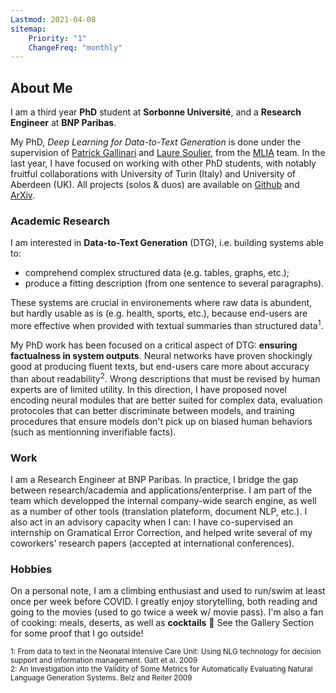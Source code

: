 ```yaml
---
Lastmod: 2021-04-08
sitemap:
    Priority: "1"
    ChangeFreq: "monthly"
---
```



## About Me


I am a third year **PhD** student at **Sorbonne Université**, and a **Research Engineer** at **BNP Paribas**. 

My PhD, _Deep Learning for Data-to-Text Generation_ is done under the supervision of [Patrick Gallinari][1] and [Laure Soulier][2], from the [MLIA][3] team. In the last year, I have focused on working with other PhD students, with notably fruitful collaborations with University of Turin (Italy) and University of Aberdeen (UK). All projects (solos \& duos) are available on [Github][4] and [ArXiv][5].


### Academic Research

I am interested in **Data-to-Text Generation** (DTG), i.e. building systems able to:
 - comprehend complex structured data (e.g. tables, graphs, etc.); 
 - produce a fitting description (from one sentence to several paragraphs). 

These systems are crucial in environements where raw data is abundent, but hardly usable as is (e.g. health, sports, etc.), because end-users are more effective when provided with textual summaries than structured data<sup>1</sup>.

My PhD work has been focused on a critical aspect of DTG: **ensuring factualness in system outputs**. Neural networks have proven shockingly good at producing fluent texts, but end-users care more about accuracy than about readability<sup>2</sup>. Wrong descriptions that must be revised by human experts are of limited utility. In this direction, I have proposed novel encoding neural modules that are better suited for complex data, evaluation protocoles that can better discriminate between models, and training procedures that ensure models don't pick up on biased human behaviors (such as mentionning inverifiable facts).

### Work

I am a Research Engineer at BNP Paribas. In practice, I bridge the gap between research/academia and applications/enterprise. I am part of the team which developped the internal company-wide search engine, as well as a number of other tools (translation plateform, document NLP, etc.). I also act in an advisory capacity when I can: I have co-supervised an internship on Gramatical Error Correction, and helped write several of my coworkers' research papers (accepted at international conferences).

### Hobbies

On a personal note, I am a climbing enthusiast and used to run/swim at least once per week before COVID. I greatly enjoy storytelling, both reading and going to the movies (used to go twice a week w/ movie pass). I'm also a fan of cooking: meals, deserts, as well as **cocktails** :tropical_drink: See the Gallery Section for some proof that I go outside!


<sub>1: From data to text in the Neonatal Intensive Care Unit: Using NLG technology for decision support and information management. Gatt et al. 2009</sub>  
<sub>2: An Investigation into the Validity of Some Metrics for Automatically Evaluating Natural Language Generation Systems. Belz and Reiter 2009</sub>

[1]: http://www-connex.lip6.fr/~gallinar/gallinari/pmwiki.php 
[2]: https://mlia.lip6.fr/soulier/
[3]: https://mlia.lip6.fr/
[4]: https://github.com/KaijuML
[5]: https://arxiv.org/search/cs?searchtype=author&query=Rebuffel%2C+C